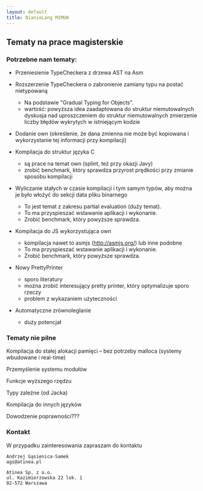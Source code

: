 ```yaml
---
layout: default
title: NianioLang MIMUW
---
```


## Tematy na prace magisterskie

### Potrzebne nam tematy:

* Przeniesienie TypeCheckera z drzewa AST na Asm
* Rozszerzenie TypeCheckera o zabronienie zamiany typu na postać
  nietypowaną
  * Na podstawie "Gradual Typing for Objects".
  * wartość: powyższa idea zaadaptowana do struktur niemutowalnych
    dyskusja nad uproszczeniem do struktur niemutowalnych
    zmierzenie liczby błędów wykrytych w istniejącym kodzie


* Dodanie own (określenie, że dana zmienna nie może być kopiowana i wykorzystanie tej informacji przy kompilacji)
* Kompilacja do struktur języka C
  * są prace na temat own (splint, też przy okazji Javy)
  * zrobić benchmark, który sprawdza przyrost prędkości przy
        zmianie sposobu kompilacji


* Wyliczanie stałych w czasie kompilacji i tym samym typów, aby można
  je było włożyć do sekcji data pliku binarnego
  * To jest temat z zakresu partial evaluation (duży temat).
  * To ma przyspieszać wstawanie aplikacji i wykonanie.
  * Zrobić benchmark, który powyższe sprawdza.

* Kompilacja do JS wykorzystująca own
  * kompilacja nawet to asmjs (http://asmjs.org/) lub inne podobne
  * To ma przyspieszać wstawanie aplikacji i wykonanie.
  * Zrobić benchmark, który powyższe sprawdza.

* Nowy PrettyPrinter
  * sporo literatury
  * można zrobić interesujący pretty printer, który optymalizuje
        sporo rzeczy
  * problem z wykazaniem użyteczności

* Automatyczne zrównoleglanie
  * duży potencjał

### Tematy nie pilne

Kompilacja do stałej alokacji pamięci – bez potrzeby malloca (systemy wbudowane i real-time)

Przemyślenie systemu modułów

Funkcje wyższego rzędzu

Typy zależne (od Jacka)

Kompilacja do innych języków

Dowodzenie poprawności???


### Kontakt

W przypadku zainteresowania zapraszam do kontaktu

    Andrzej Gąsienica-Samek
    ags@atinea.pl

    Atinea Sp. z o.o.
    ul. Kazimierzowska 22 lok. 1
    02-572 Warszawa
